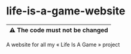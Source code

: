 # life-is-a-game-website

|:warning: The code must not be changed
|--------

A website for all my « Life Is A Game » project
